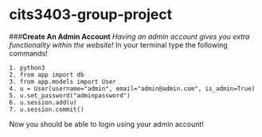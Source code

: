 # cits3403-group-project

###**Create An Admin Account**
*Having an admin account gives you extra functionality within the website!*
In your terminal type the following commands!
```
1. python3
2. from app import db
3. from app.models import User
4. u = User(username="admin", email="admin@admin.com", is_admin=True)
5. u.set_password("adminpassword")
6. u.session.add(u)
7. u.session.commit()
```

Now you should be able to login using your admin account!
